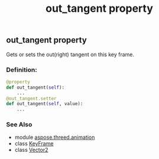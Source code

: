 ﻿---
title: out_tangent property
second_title: Aspose.3D for Python via .NET API References
description: 
type: docs
weight: 100
url: /python-net/aspose.threed.animation/keyframe/out_tangent/
is_root: false
---

## out_tangent property


Gets or sets the out(right) tangent on this key frame.
### Definition:
```python
@property
def out_tangent(self):
    ...
@out_tangent.setter
def out_tangent(self, value):
    ...
```

### See Also
* module [aspose.threed.animation](../../)
* class [KeyFrame](/3d/python-net/aspose.threed.animation/keyframe)
* class [Vector2](/3d/python-net/aspose.threed.utilities/vector2)
